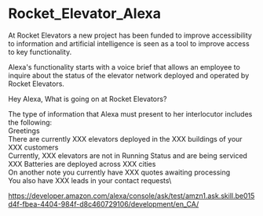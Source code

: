 # Rocket_Elevator_Alexa

At Rocket Elevators a new project has been funded to improve accessibility to information and artificial intelligence is seen as a tool to improve access to key functionality.

Alexa's functionality starts with a voice brief that allows an employee to inquire about the status of the elevator network deployed and operated by Rocket Elevators.

Hey Alexa, What is going on at Rocket Elevators?

The type of information that Alexa must present to her interlocutor includes the following:\
Greetings\
There are currently XXX elevators deployed in the XXX buildings of your XXX customers\
Currently, XXX elevators are not in Running Status and are being serviced\
XXX Batteries are deployed across XXX cities\
On another note you currently have XXX quotes awaiting processing\
You also have XXX leads in your contact requests\

https://developer.amazon.com/alexa/console/ask/test/amzn1.ask.skill.be015d4f-fbea-4404-984f-d8c460729106/development/en_CA/
